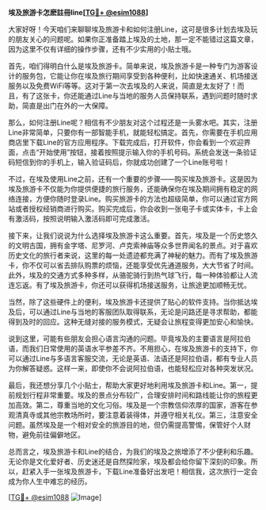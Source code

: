 **埃及旅游卡怎麽註冊line[[TG💪+ @esim1088](https://t.me/s/esim1088)]**

大家好呀！今天咱们来聊聊埃及旅游卡和如何注册Line，这可是很多计划去埃及玩的朋友关心的问题呢。如果你正准备踏上埃及的土地，那一定不能错过这篇文章，因为这里不仅有详细的操作步骤，还有不少实用的小贴士哦。

首先，咱们得明白什么是埃及旅游卡。简单来说，埃及旅游卡是一种专门为游客设计的服务包，它能让你在埃及旅行期间享受到各种便利，比如快速通关、机场接送服务以及免费WiFi等等。这对于第一次去埃及的人来说，简直是太友好了！而且，有了这张卡，你还能通过Line与当地的服务人员保持联系，遇到问题时随时求助，简直是出门在外的一大保障。

那么，如何注册Line呢？相信有不少朋友对这个过程还是一头雾水吧。其实，注册Line非常简单，只要你有一部智能手机，就能轻松搞定。首先，你需要在手机应用商店里下载Line的官方应用程序。下载完成后，打开软件，你会看到一个欢迎界面，点击“开始使用”按钮，接着按照提示输入你的手机号码。系统会发送一条验证码短信到你的手机上，输入验证码后，你就成功创建了一个Line账号啦！

不过，在埃及使用Line之前，还有一个重要的步骤——购买埃及旅游卡。这是因为埃及旅游卡不仅能为你提供便捷的旅行服务，还能确保你在埃及期间拥有稳定的网络连接，方便你随时登录Line。购买旅游卡的方法也超级简单，你可以通过官方网站或者授权经销商进行购买。购买完成后，你会收到一张电子卡或实体卡，卡上会有激活码，按照说明输入激活码即可完成激活。

接下来，让我们说说为什么选择埃及旅游卡这么重要。首先，埃及是一个历史悠久的文明古国，拥有金字塔、尼罗河、卢克索神庙等众多世界闻名的景点。对于喜欢历史文化的旅行者来说，这里的每一处遗迹都充满了神秘的魅力。而有了埃及旅游卡，你不仅可以省去排队购票的烦恼，还能享受优先通道服务，大大节省了时间。此外，埃及的交通方式多种多样，从骆驼骑行到热气球飞行，每一种体验都让人流连忘返。有了埃及旅游卡，你还可以获得机场接送服务，让旅途更加顺畅无忧。

当然，除了这些硬件上的便利，埃及旅游卡还提供了贴心的软件支持。当你抵达埃及后，可以通过Line与当地的客服团队取得联系，无论是问路还是寻求帮助，都能得到及时的回应。这种无缝对接的服务模式，无疑会让旅程变得更加安心和愉快。

说到这里，可能有些朋友会担心语言沟通的问题。毕竟埃及的主要语言是阿拉伯语，而我们日常使用的英语水平参差不齐。不用担心，在埃及旅游卡的支持下，你可以通过Line与多语言客服交流，无论是英语、法语还是阿拉伯语，都有专业人员为你解答疑惑。这样一来，即使你不会说阿拉伯语，也能轻松应对各种突发状况。

最后，我还想分享几个小贴士，帮助大家更好地利用埃及旅游卡和Line。第一，提前规划行程非常重要。埃及的景点分布较广，合理安排时间和路线能让你的旅程更加高效。第二，尊重当地的文化习俗。埃及是一个宗教信仰浓厚的国家，游客在参观清真寺或其他宗教场所时，要注意着装得体，并遵守相关礼仪。第三，注意安全问题。虽然埃及是一个相对安全的旅游目的地，但仍需提高警惕，保管好个人财物，避免前往偏僻地区。

总而言之，埃及旅游卡和Line的结合，为我们的埃及之旅增添了不少便利和乐趣。无论你是文化爱好者、历史迷还是自然探险家，埃及都会给你留下深刻的印象。所以，赶紧入手一张埃及旅游卡，下载Line准备好出发吧！相信我，这次旅行一定会成为你人生中难忘的经历。

[[TG💪+ @esim1088](https://t.me/s/esim1088) ![Image](https://i.postimg.cc/4NQfJmqS/Snipaste-2025-05-13-00-14-12.png)]